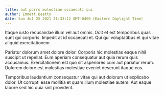 ```yaml
---
title: aut porro molestiae occaecati qui
author: Emmett Beatty
date: Sun Jul 25 2021 21:33:12 GMT-0400 (Eastern Daylight Time)
---
```

Itaque iusto recusandae illum vel aut omnis. Odit et est temporibus quas sunt qui corporis. Impedit at id occaecati et. Qui qui voluptatibus et qui vitae aliquid exercitationem.

 Pariatur dolorum amet dolore dolor. Corporis hic molestias eaque nihil suscipit ut repellat. Eum aperiam consequatur aut quia rerum quis accusamus. Exercitationem est quo sit asperiores cum aut pariatur rerum. Dolorem dolore est molestias molestiae eveniet deserunt itaque eos.

 Temporibus laudantium consequatur vitae qui aut dolorum ut explicabo dolor. Ut corrupti esse mollitia et quam illum molestiae autem. Aut eaque labore sed hic quia sint provident.
